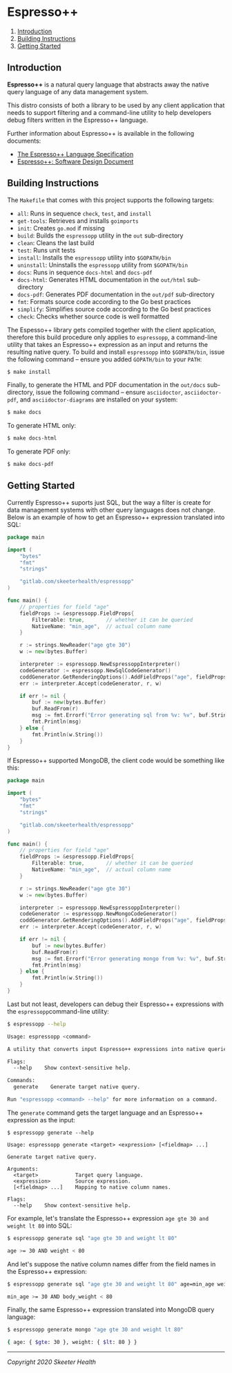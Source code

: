 # Espresso++

<!-- TOC -->
1. [Introduction](#introduction)
2. [Building Instructions](#building-instructions)
3. [Getting Started](#getting-started)
<!-- /TOC -->

<a id="markdown-introduction" name="introduction"></a>
## Introduction

**Espresso++** is a natural query language that abstracts away the native query language
of any data management system.

This distro consists of both a library to be used by any client application that
needs to support filtering and a command-line utility to help developers debug
filters written in the Espresso++ language.

Further information about Espresso++ is available in the following documents:
* [The Espresso++ Language Specification](docs/espressopp-spec.adoc)
* [Espresso++: Software Design Document](docs/espressopp-sdd.adoc)

<a id="markdown-building-instructions" name="building-instructions"></a>
## Building Instructions

The `Makefile` that comes with this project supports the following targets:

* `all`:            Runs in sequence `check`, `test`, and `install`
* `get-tools`:      Retrieves and installs `goimports`
* `init`:           Creates `go.mod` if missing
* `build`:          Builds the `espressopp` utility in the `out` sub-directory
* `clean`:          Cleans the last build
* `test`:           Runs unit tests
* `install`:        Installs the `espressopp` utility into `$GOPATH/bin`
* `uninstall`:      Uninstalls the `espressopp` utility from `$GOPATH/bin`
* `docs`:           Runs in sequence `docs-html` and `docs-pdf`
* `docs-html`:      Generates HTML documentation in the `out/html` sub-directory
* `docs-pdf`:       Generates PDF documentation in the `out/pdf` sub-directory
* `fmt`:            Formats source code according to the Go best practices
* `simplify`:       Simplifies source code according to the Go best practices
* `check`:          Checks whether source code is well formatted

The Espesso++ library gets compiled together with the client application, therefore
this build procedure only applies to `espressopp`, a command-line utility that
takes an Espresso++ expression as an input and returns the resulting native query.
To build and install `espressopp` into `$GOPATH/bin`, issue the following command
&ndash; ensure you added `GOPATH/bin` to your `PATH`:

```sh
$ make install
```

Finally, to generate the HTML and PDF documentation in the `out/docs` sub-directory,
issue the following command  &ndash; ensure `asciidoctor`, `asciidoctor-pdf`, and
`asciidoctor-diagrams` are installed on your system:

```sh
$ make docs
```

To generate HTML only:

```sh
$ make docs-html
```

To generate PDF only:

```sh
$ make docs-pdf
```

<a id="markdown-getting-started" name="getting-started"></a>
## Getting Started

Currently Espresso++ suports just SQL, but the way a filter is create for data
management systems with other query languages does not change. Below is an example
of how to get an Espresso++ expression translated into SQL:

```go
package main

import (
    "bytes"
    "fmt"
    "strings"

    "gitlab.com/skeeterhealth/espressopp"
)

func main() {
    // properties for field "age"
    fieldProps := &espressopp.FieldProps{
        Filterable: true,       // whether it can be queried
        NativeName: "min_age",  // actual column name
    }

    r := strings.NewReader("age gte 30")
    w := new(bytes.Buffer)

    interpreter := espressopp.NewEspressoppInterpreter()
    codeGenerator := espressopp.NewSqlCodeGenerator()
    coddGenerator.GetRenderingOptions().AddFieldProps("age", fieldProps)
    err := interpreter.Accept(codeGenerator, r, w)

    if err != nil {
        buf := new(bytes.Buffer)
        buf.ReadFrom(r)
        msg := fmt.Errorf("Error generating sql from %v: %v", buf.String(), err)
        fmt.Println(msg)
    } else {
        fmt.Println(w.String())
    }
}
```

If Espresso++ supported MongoDB, the client code would be something like this: 

```go
package main

import (
    "bytes"
    "fmt"
    "strings"

    "gitlab.com/skeeterhealth/espressopp"
)

func main() {
    // properties for field "age"
    fieldProps := &espressopp.FieldProps{
        Filterable: true,       // whether it can be queried
        NativeName: "min_age",  // actual column name
    }

    r := strings.NewReader("age gte 30")
    w := new(bytes.Buffer)

    interpreter := espressopp.NewEspressoppInterpreter()
    codeGenerator := espressopp.NewMongoCodeGenerator()
    coddGenerator.GetRenderingOptions().AddFieldProps("age", fieldProps)
    err := interpreter.Accept(codeGenerator, r, w)

    if err != nil {
        buf := new(bytes.Buffer)
        buf.ReadFrom(r)
        msg := fmt.Errorf("Error generating mongo from %v: %v", buf.String(), err)
        fmt.Println(msg)
    } else {
        fmt.Println(w.String())
    }
}
```

Last but not least, developers can debug their Espresso++ expressions with the
`espressopp`command-line utility:

```sh
$ espressopp --help

Usage: espressopp <command>

A utility that converts input Espresso++ expressions into native queries.

Flags:
  --help    Show context-sensitive help.

Commands:
  generate    Generate target native query.

Run "espressopp <command> --help" for more information on a command.
```

The `generate` command gets the target language and an Espresso++ expression as
the input:

```
$ espressopp generate --help

Usage: espressopp generate <target> <expression> [<fieldmap> ...]

Generate target native query.

Arguments:
  <target>            Target query language.
  <expression>        Source expression.
  [<fieldmap> ...]    Mapping to native column names.

Flags:
  --help    Show context-sensitive help.
```

For example, let's translate the Espresso++ expression `age gte 30 and weight lt 80` into SQL:

```sh
$ espressopp generate sql "age gte 30 and weight lt 80"

age >= 30 AND weight < 80
```

And let's suppose the native column names differ from the field names in the Espresso++ expression:

```sh
$ espressopp generate sql "age gte 30 and weight lt 80" age=min_age weight=body_weight

min_age >= 30 AND body_weight < 80
```

Finally, the same Espresso++ expression translated into MongoDB query language:

 ```sh
$ espressopp generate mongo "age gte 30 and weight lt 80"

{ age: { $gte: 30 }, weight: { $lt: 80 } }
 ```

---

*Copyright 2020 Skeeter Health*

